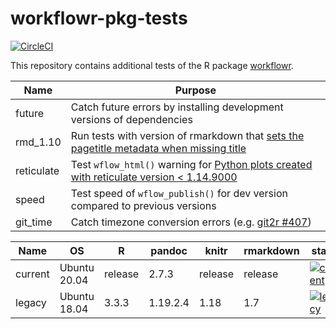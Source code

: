 # workflowr-pkg-tests

[![CircleCI](https://circleci.com/gh/workflowr/workflowr-pkg-tests/tree/main.svg?style=svg)](https://circleci.com/gh/workflowr/workflowr-pkg-tests/tree/main)

This repository contains additional tests of the R package [workflowr][].


[workflowr]: https://github.com/jdblischak/workflowr

Name  | Purpose
------------- | -------------
future        | Catch future errors by installing development versions of dependencies
rmd_1.10      | Run tests with version of rmarkdown that [sets the pagetitle metadata when missing title][rmarkdown1355]
reticulate    | Test `wflow_html()` warning for [Python plots created with reticulate version < 1.14.9000][workflowr181]
speed         | Test speed of `wflow_publish()` for dev version compared to previous versions
git_time      | Catch timezone conversion errors (e.g. [git2r #407][git2r407])

[git2r407]: https://github.com/ropensci/git2r/issues/407
[rmarkdown1355]: https://github.com/rstudio/rmarkdown/pull/1355
[workflowr181]: https://github.com/jdblischak/workflowr/issues/181

Name    | OS           | R       | pandoc   | knitr   | rmarkdown | status
------- | ------------ | ------- | -------- | ------- | --------- | ------
current | Ubuntu 20.04 | release | 2.7.3    | release | release   | [![current](https://github.com/workflowr/workflowr-pkg-tests/workflows/current/badge.svg)](https://github.com/workflowr/workflowr-pkg-tests/actions/workflows/current.yaml)
legacy  | Ubuntu 18.04 | 3.3.3   | 1.19.2.4 | 1.18    | 1.7       | [![legacy](https://github.com/workflowr/workflowr-pkg-tests/workflows/legacy/badge.svg)](https://github.com/workflowr/workflowr-pkg-tests/actions/workflows/legacy.yaml)
